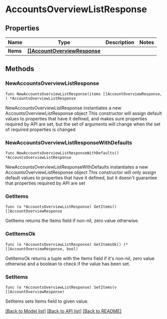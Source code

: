 # AccountsOverviewListResponse

## Properties

Name | Type | Description | Notes
------------ | ------------- | ------------- | -------------
**Items** | [**[]AccountOverviewResponse**](AccountOverviewResponse.md) |  | 

## Methods

### NewAccountsOverviewListResponse

`func NewAccountsOverviewListResponse(items []AccountOverviewResponse, ) *AccountsOverviewListResponse`

NewAccountsOverviewListResponse instantiates a new AccountsOverviewListResponse object
This constructor will assign default values to properties that have it defined,
and makes sure properties required by API are set, but the set of arguments
will change when the set of required properties is changed

### NewAccountsOverviewListResponseWithDefaults

`func NewAccountsOverviewListResponseWithDefaults() *AccountsOverviewListResponse`

NewAccountsOverviewListResponseWithDefaults instantiates a new AccountsOverviewListResponse object
This constructor will only assign default values to properties that have it defined,
but it doesn't guarantee that properties required by API are set

### GetItems

`func (o *AccountsOverviewListResponse) GetItems() []AccountOverviewResponse`

GetItems returns the Items field if non-nil, zero value otherwise.

### GetItemsOk

`func (o *AccountsOverviewListResponse) GetItemsOk() (*[]AccountOverviewResponse, bool)`

GetItemsOk returns a tuple with the Items field if it's non-nil, zero value otherwise
and a boolean to check if the value has been set.

### SetItems

`func (o *AccountsOverviewListResponse) SetItems(v []AccountOverviewResponse)`

SetItems sets Items field to given value.



[[Back to Model list]](../README.md#documentation-for-models) [[Back to API list]](../README.md#documentation-for-api-endpoints) [[Back to README]](../README.md)


